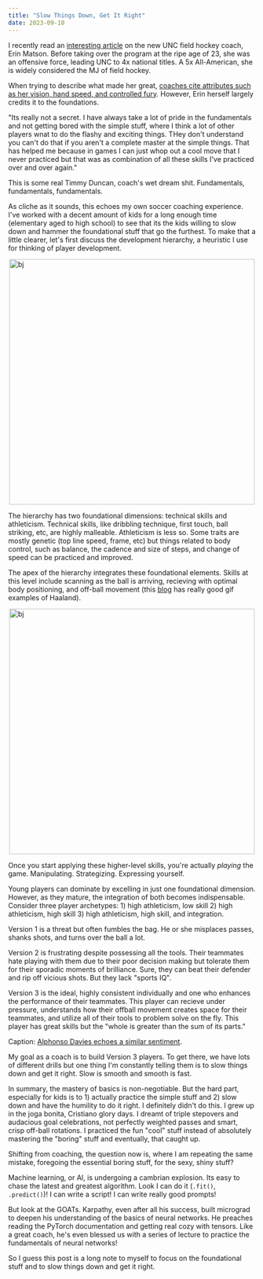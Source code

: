 ```yaml
---
title: "Slow Things Down, Get It Right"
date: 2023-09-10
---
```


I recently read an [interesting article](https://theathletic.com/4821852/2023/09/04/unc-erin-matson-field-hockey-coach/) on the new UNC field hockey coach, Erin Matson. Before taking over the program at the ripe age of 23, she was an offensive force, leading UNC to 4x national titles. A 5x All-American, she is widely considered the MJ of field hockey.

When trying to describe what made her great, [coaches cite attributes such as her vision, hand speed, and controlled fury](https://goheels.com/news/2022/9/1/field-hockey-matson-feature.aspx). However, Erin herself largely credits it to the foundations.

"Its really not a secret. I have always take a lot of pride in the fundamentals and not getting bored with the simple stuff, where I think a lot of other players wnat to do the flashy and exciting things. THey don't understand you can't do that if you aren't a complete master at the simple things. That has helped me because in games I can just whop out a cool move that I never practiced but that was as combination of all these skills I've practiced over and over again."

This is some real Timmy Duncan, coach's wet dream shit. Fundamentals, fundamentals, fundamentals.

As cliche as it sounds, this echoes my own soccer coaching experience. I've worked with a decent amount of kids for a long enough time (elementary aged to high school) to see that its the kids willing to slow down and hammer the foundational stuff that go the furthest. To make that a little clearer, let's first discuss the development hierarchy, a heuristic I use for thinking of player development.

<img src="/god-damn/assets/images/slowdown/hierarchy.png" alt="bj" width="500" style="display: block; margin-left: auto; margin-right: auto;">

The hierarchy has two foundational dimensions: technical skills and athleticism. Technical skills, like dribbling technique, first touch, ball striking, etc, are highly malleable. Athleticism is less so. Some traits are mostly genetic (top line speed, frame, etc) but things related to body control, such as balance, the cadence and size of steps, and change of speed can be practiced and improved. 

The apex of the hierarchy integrates these foundational elements. Skills at this level include scanning as the ball is arriving, recieving with optimal body positioning, and off-ball movement (this [blog](https://hockeysarsenal.substack.com/p/erling-haaland) has really good gif examples of Haaland). 

<img src="/god-damn/assets/images/slowdown/kdb.jpg" alt="bj" width="500" style="display: block; margin-left: auto; margin-right: auto;">

Once you start applying these higher-level skills, you're actually *playing* the game. Manipulating. Strategizing. Expressing yourself.

Young players can dominate by excelling in just one foundational dimension. However, as they mature, the integration of both becomes indispensable. Consider three player archetypes: 1) high athleticism, low skill 2) high athleticism, high skill 3) high athleticism, high skill, and integration.

Version 1 is a threat but often fumbles the bag. He or she misplaces passes, shanks shots, and turns over the ball a lot. 

Version 2 is frustrating despite possessing all the tools. Their teammates hate playing with them due to their poor decision making but tolerate them for their sporadic moments of brilliance. Sure, they can beat their defender and rip off vicious shots. But they lack "sports IQ".

Version 3 is the ideal, highly consistent individually and one who enhances the performance of their teammates. This player can recieve under pressure, understands how their offball movement creates space for their teammates, and utilize all of their tools to problem solve on the fly. This player has great skills but the "whole is greater than the sum of its parts." 

Caption: [Alphonso Davies echoes a similar sentiment](https://www.youtube.com/watch?v=baq7b2GNmpI).

My goal as a coach is to build Version 3 players. To get there, we have lots of different drills but one thing I'm constantly telling them is to slow things down and get it right. Slow is smooth and smooth is fast.

In summary, the mastery of basics is non-negotiable. But the hard part, especially for kids is to 1) actually practice the simple stuff and 2) slow down and have the humility to do it right. I definitely didn't do this. I grew up in the joga bonita, Cristiano glory days. I dreamt of triple stepovers and audacious goal celebrations, not perfectly weighted passes and smart, crisp off-ball rotations. I practiced the fun "cool" stuff instead of absolutely mastering the "boring" stuff and eventually, that caught up.

Shifting from coaching, the question now is, where I am repeating the same mistake, foregoing the essential boring stuff, for the sexy, shiny stuff?

Machine learning, or AI, is undergoing a cambrian explosion. Its easy to chase the latest and greatest algorithm. Look I can do it (`.fit()`, `.predict()`)! I can write a script! I can write really good prompts!

But look at the GOATs. Karpathy, even after all his success, built micrograd to deepen his understanding of the basics of neural networks. He preaches reading the PyTorch documentation and getting real cozy with tensors. Like a great coach, he's even blessed us with a series of lecture to practice the fundamentals of neural networks!

So I guess this post is a long note to myself to focus on the foundational stuff and to slow things down and get it right.
